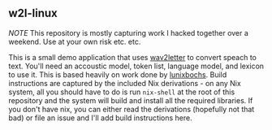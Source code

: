 w2l-linux
----
*NOTE* This repository is mostly capturing work I hacked together over a weekend.
Use at your own risk etc. etc.

This is a small demo application that uses
[wav2letter](https://github.com/facebookresearch/wav2letter)
to convert speach to text.
You'll need an accoustic model, token list, language model, and lexicon to use it.
This is based heavily on work done by [lunixbochs](https://github.com/facebookresearch/wav2letter/issues/327).
Build instructions are captured by the included Nix derivations -
on any Nix system, all you should have to do is run `nix-shell`
at the root of this repository and
the system will build and install all the required libraries.
If you don't have nix,
you can either read the derivations (hopefully not that bad)
or file an issue and I'll add build instructions here.
